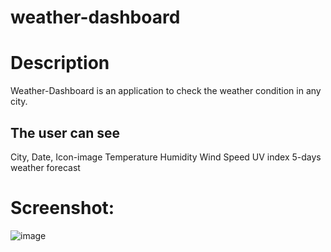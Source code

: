 # weather-dashboard

# Description
Weather-Dashboard is an application to check the weather condition in any city. 

## The user can see
City, Date, Icon-image
Temperature
Humidity
Wind Speed
UV index
5-days weather forecast 

# Screenshot:
![image](https://user-images.githubusercontent.com/43459199/99926719-9fe14780-2d10-11eb-83a7-394929438b64.png)

